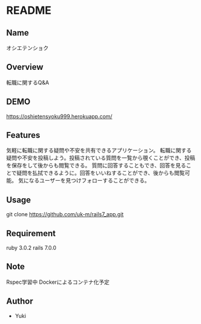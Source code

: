 # README

## Name
  
  オシエテンショク
  
## Overview

  転職に関するQ&A

## DEMO

  https://oshietensyoku999.herokuapp.com/
  
## Features

  気軽に転職に関する疑問や不安を共有できるアプリケーション。
  転職に関する疑問や不安を投稿しよう。投稿されている質問を一覧から覗くことができ、投稿を保存をして後からも閲覧できる。
  質問に回答することもでき、回答を見ることで疑問を払拭できるように。回答をいいねすることができ、後からも閲覧可能。
  気になるユーザーを見つけフォローすることができる。

## Usage

  git clone https://github.com/uk-m/rails7_app.git

## Requirement

  ruby 3.0.2
  rails 7.0.0

## Note

  Rspec学習中
  Dockerによるコンテナ化予定

## Author

  * Yuki